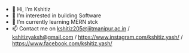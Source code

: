 - 👋 Hi, I’m Kshitiz
- 👀 I’m interested in building Software 
- 🌱 I’m currently learning MERN stck
- 📫 Contact me on kshitiz205@iiitmanipur.ac.in / kshitizyaksh@gmail.com / https://www.instagram.com/kshitiz.yash/ / https://www.facebook.com/kshitiz.yash/   

<!---
quantumbit1/quantumbit1 is a ✨ special ✨ repository because its `README.md` (this file) appears on your GitHub profile.
You can click the Preview link to take a look at your changes.
--->
